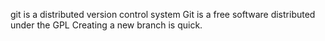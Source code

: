 git is a distributed version control system
Git is a free software distributed under the GPL
Creating a new branch is quick.
